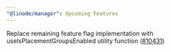 ```yaml
---
"@linode/manager": Upcoming Features
---
```


Replace remaining feature flag implementation with useIsPlacementGroupsEnabled utility function ([#10431](https://github.com/linode/manager/pull/10431))
